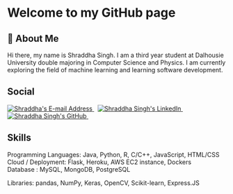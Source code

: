 

# Welcome to my GitHub page 

## 👤 About Me

Hi there, my name is Shraddha Singh. I am a third year student at Dalhousie University double majoring in Computer Science and Physics. I am currently exploring the field of machine learning and learning software development.


## Social

<div align="left">
  <a href="mailto:sh913738@dal.ca" target="_blank" rel="noreferrer"> <img alt="Shraddha's E-mail Address" src="https://img.shields.io/badge/E&#8209;mail-D14836?style=for-the-badge&logo=gmail&logoColor=white" /> </a>
  &nbsp;
  <a href="https://www.linkedin.com/in/shraddhasinggh/" target="_blank" rel="noreferrer"> <img alt="Shraddha Singh's LinkedIn" src="https://img.shields.io/badge/LinkedIn-0077B5?style=for-the-badge&logo=linkedin&logoColor=white" /> </a>
  &nbsp;
  <a href="https://github.com/shrad059" target="_blank" rel="noreferrer"> <img alt="Shraddha Singh's GitHub" src="https://img.shields.io/badge/GitHub-100000?style=for-the-badge&logo=github&logoColor=white" /> </a>
  &nbsp;



## Skills
<div align="left">
Programming Languages: Java, Python, R, C/C++, JavaScript, HTML/CSS<br>
Cloud / Deployment: Flask, Heroku, AWS EC2 instance, Dockers<br>
Database : MySQL, MongoDB, PostgreSQL<br>

Libraries: pandas, NumPy, Keras, OpenCV, Scikit-learn, Express.JS<br>


